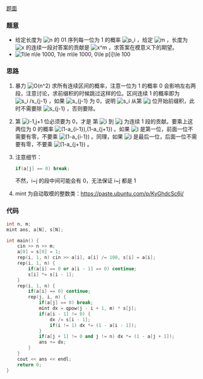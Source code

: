 [题面](https://ac.nowcoder.com/acm/contest/33550/E)

### 题意

- 给定长度为  <img src="https://www.zhihu.com/equation?tex=n" alt="n" class="ee_img tr_noresize" eeimg="1">  的 01 序列每一位为 1 的概率  <img src="https://www.zhihu.com/equation?tex=p_i" alt="p_i" class="ee_img tr_noresize" eeimg="1"> ，给定  <img src="https://www.zhihu.com/equation?tex=m" alt="m" class="ee_img tr_noresize" eeimg="1"> ，长度为  <img src="https://www.zhihu.com/equation?tex=x" alt="x" class="ee_img tr_noresize" eeimg="1">  的连续一段对答案的贡献是  <img src="https://www.zhihu.com/equation?tex=x^m" alt="x^m" class="ee_img tr_noresize" eeimg="1"> ，求答案在模意义下的期望。
-  <img src="https://www.zhihu.com/equation?tex=1\le n\le 1000, 1\le m\le 1000, 0\le p[i]\le 100" alt="1\le n\le 1000, 1\le m\le 1000, 0\le p[i]\le 100" class="ee_img tr_noresize" eeimg="1"> 

### 思路

1. 暴力  <img src="https://www.zhihu.com/equation?tex=O(n^2)" alt="O(n^2)" class="ee_img tr_noresize" eeimg="1">  求所有连续区间的概率，注意一位为 1 的概率 0 会影响左右两段，注意讨论，求前缀积的时候跳过这样的位。区间连续 1 的概率即为  <img src="https://www.zhihu.com/equation?tex=s_i /s_{j-1}" alt="s_i /s_{j-1}" class="ee_img tr_noresize" eeimg="1"> ，如果  <img src="https://www.zhihu.com/equation?tex=s_{j-1}" alt="s_{j-1}" class="ee_img tr_noresize" eeimg="1">  为 0，说明  <img src="https://www.zhihu.com/equation?tex=s_i" alt="s_i" class="ee_img tr_noresize" eeimg="1">  从第  <img src="https://www.zhihu.com/equation?tex=j" alt="j" class="ee_img tr_noresize" eeimg="1">  位开始前缀积，此时不需要除  <img src="https://www.zhihu.com/equation?tex=s_{j-1}" alt="s_{j-1}" class="ee_img tr_noresize" eeimg="1"> ，否则要除。

2. 第  <img src="https://www.zhihu.com/equation?tex=i-1,j+1" alt="i-1,j+1" class="ee_img tr_noresize" eeimg="1">  位必须要为 0，才是 第  <img src="https://www.zhihu.com/equation?tex=i" alt="i" class="ee_img tr_noresize" eeimg="1">  到  <img src="https://www.zhihu.com/equation?tex=j" alt="j" class="ee_img tr_noresize" eeimg="1">  为连续 1 段的贡献。要乘上这两位为 0 的概率  <img src="https://www.zhihu.com/equation?tex=(1-a_{i-1}),(1-a_{j+1})" alt="(1-a_{i-1}),(1-a_{j+1})" class="ee_img tr_noresize" eeimg="1"> 。如果  <img src="https://www.zhihu.com/equation?tex=i" alt="i" class="ee_img tr_noresize" eeimg="1">  是第一位，前面一位不需要有零，不要乘  <img src="https://www.zhihu.com/equation?tex=(1-a_{i-1})" alt="(1-a_{i-1})" class="ee_img tr_noresize" eeimg="1"> 。同理，如果  <img src="https://www.zhihu.com/equation?tex=i" alt="i" class="ee_img tr_noresize" eeimg="1">  是最后一位，后面一位不需要有零，不要乘  <img src="https://www.zhihu.com/equation?tex=(1-a_{j+1})" alt="(1-a_{j+1})" class="ee_img tr_noresize" eeimg="1"> 。

3. 注意细节：

	```cpp
	if(a[j] == 0) break;
	```

	不然，i~j 的段中间可能会有 0，无法保证 i~j 都是 1

4. mint 为自动取模的整数类：https://paste.ubuntu.com/p/KyGhdcSc6j/

### 代码

```cpp
int n, m;
mint ans, a[N], s[N];

int main() {
    cin >> n >> m;
    a[0] = s[0] = 1;
    rep(i, 1, n) cin >> a[i], a[i] /= 100, s[i] = a[i];
    rep(i, 1, n) {
        if(a[i] == 0 or a[i - 1] == 0) continue;
        s[i] *= s[i - 1];
    }
    rep(i, 1, n) {
        if(a[i] == 0) continue;
        rep(j, i, n) {
            if(a[j] == 0) break;
            mint dx = qpow(j - i + 1, m) * s[j];
            if(a[i - 1] != 0) {
                dx /= s[i - 1];
                if(i != 1) dx *= (1 - a[i - 1]);
            }
            if(a[j + 1] != 0 and j != n) dx *= (1 - a[j + 1]);
            ans += dx;
        }
    }
    cout << ans << endl;
    return 0;
}
```